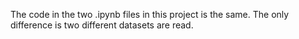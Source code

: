 The code in the two .ipynb files in this project is the same. The only difference is two different datasets are read.
